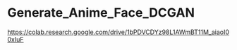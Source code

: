 # Generate_Anime_Face_DCGAN
https://colab.research.google.com/drive/1bPDVCDYz98L1AWmBT11M_aiaoI00xIuF
